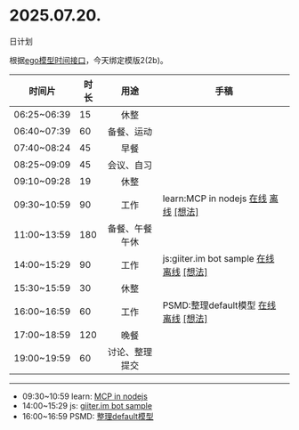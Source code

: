 # 2025.07.20.
日计划

根据[ego模型时间接口](https://gitee.com/hyg/blog/blob/master/timeflow.md)，今天绑定模版2(2b)。

| 时间片 | 时长 | 用途 | 手稿 |
| --- | --- | :---: | --- |
| 06:25~06:39 | 15 | 休整 |  |
| 06:40~07:39 | 60 | 备餐、运动 |  |
| 07:40~08:24 | 45 | 早餐 |  |
| 08:25~09:09 | 45 | 会议、自习 |  |
| 09:10~09:28 | 19 | 休整 |  |
| 09:30~10:59 | 90 | 工作 | learn:MCP in nodejs [在线](http://simp.ly/p/WZ077p) [离线](../../draft/2025/20250720093000.md) <a href="mailto:huangyg@mars22.com?subject=关于2025.07.20.[learn:MCP in nodejs]任务&body=日期: 20250720%0D%0A序号: 5%0D%0A手稿:../../draft/2025/20250720093000.md%0D%0A---请勿修改邮件主题及以上内容 从下一行开始写您的想法---%0D%0A">[想法]</a> |
| 11:00~13:59 | 180 | 备餐、午餐午休 |  |
| 14:00~15:29 | 90 | 工作 | js:giiter.im bot sample [在线](http://simp.ly/p/lsBYG9) [离线](../../draft/2025/20250720140000.md) <a href="mailto:huangyg@mars22.com?subject=关于2025.07.20.[js:giiter.im bot sample]任务&body=日期: 20250720%0D%0A序号: 7%0D%0A手稿:../../draft/2025/20250720140000.md%0D%0A---请勿修改邮件主题及以上内容 从下一行开始写您的想法---%0D%0A">[想法]</a> |
| 15:30~15:59 | 30 | 休整 |  |
| 16:00~16:59 | 60 | 工作 | PSMD:整理default模型 [在线](http://simp.ly/p/MpcbHD) [离线](../../draft/2025/20250720160000.md) <a href="mailto:huangyg@mars22.com?subject=关于2025.07.20.[PSMD:整理default模型]任务&body=日期: 20250720%0D%0A序号: 9%0D%0A手稿:../../draft/2025/20250720160000.md%0D%0A---请勿修改邮件主题及以上内容 从下一行开始写您的想法---%0D%0A">[想法]</a> |
| 17:00~18:59 | 120 | 晚餐 |  |
| 19:00~19:59 | 60 | 讨论、整理提交 |  |

---

- 09:30~10:59	learn: [MCP in nodejs](../../draft/2025/20250720.01.md)
- 14:00~15:29	js: [giiter.im bot sample](../../draft/2025/20250720.02.md)
- 16:00~16:59	PSMD: [整理default模型](../../draft/2025/20250720.03.md)
